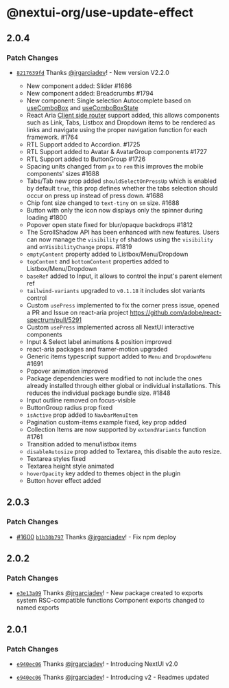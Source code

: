 # @nextui-org/use-update-effect

## 2.0.4

### Patch Changes

- [`8217639fd`](https://github.com/nextui-org/nextui/commit/8217639fd49b844481aeeb688ea39e2d0ce05520) Thanks [@jrgarciadev](https://github.com/jrgarciadev)! - New version V2.2.0

  - New component added: Slider #1686
  - New component added: Breadcrumbs #1794
  - New component: Single selection Autocomplete based on [useComboBox](https://react-spectrum.adobe.com/react-aria/useComboBox.html#usecombobox) and [useComboBoxState](https://react-spectrum.adobe.com/react-stately/useComboBoxState.html#usecomboboxstate)
  - React Aria [Client side router](https://react-spectrum.adobe.com/react-aria/routing.html) support added, this allows components such as Link, Tabs, Listbox and Dropdown items to be rendered as links and navigate using the proper navigation function for each framework. #1764
  - RTL Support added to Accordion. #1725
  - RTL Support added to Avatar & AvatarGroup components #1727
  - RTL Support added to ButtonGroup #1726
  - Spacing units changed from `px` to `rem` this improves the mobile components' sizes #1688
  - Tabs/Tab new prop added `shouldSelectOnPressUp` which is enabled by default `true`, this prop defines whether the tabs selection should occur on press up instead of press down. #1688
  - Chip font size changed to `text-tiny` on `sm` size. #1688
  - Button with only the icon now displays only the spinner during loading #1800
  - Popover open state fixed for blur/opaque backdrops #1812
  - The ScrollShadow API has been enhanced with new features. Users can now manage the `visibility` of shadows using the `visibility` and `onVisibilityChange` props. #1819
  - `emptyContent` property added to Listbox/Menu/Dropdown
  - `topContent` and `bottomContent` properties added to Listbox/Menu/Dropdown
  - `baseRef` added to Input, it allows to control the input's parent element ref
  - `tailwind-variants` upgraded to `v0.1.18` it includes slot variants control
  - Custom `usePress` implemented to fix the corner press issue, opened a PR and Issue on react-aria project https://github.com/adobe/react-spectrum/pull/5291
  - Custom `usePress` implemented across all NextUI interactive components
  - Input & Select label animations & position improved
  - react-aria packages and framer-motion upgraded
  - Generic items typescript support added to `Menu` and `DropdownMenu` #1691
  - Popover animation improved
  - Package dependencies were modified to not include the ones already installed through either global or individual installations. This reduces the individual package bundle size. #1848
  - Input outline removed on focus-visible
  - ButtonGroup radius prop fixed
  - `isActive` prop added to `NavbarMenuItem`
  - Pagination custom-items example fixed, key prop added
  - Collection Items are now supported by `extendVariants` function #1761
  - Transition added to menu/listbox items
  - `disableAutosize` prop added to Textarea, this disable the auto resize.
  - Textarea styles fixed
  - Textarea height style animated
  - `hoverOpacity` key added to themes object in the plugin
  - Button hover effect added

## 2.0.3

### Patch Changes

- [#1600](https://github.com/nextui-org/nextui/pull/1600) [`b1b30b797`](https://github.com/nextui-org/nextui/commit/b1b30b7976f1d6652808fbf12ffde044f0861572) Thanks [@jrgarciadev](https://github.com/jrgarciadev)! - Fix npm deploy

## 2.0.2

### Patch Changes

- [`e3e13a09`](https://github.com/nextui-org/nextui/commit/e3e13a095f2347ff279c85e6a5d3798f36c6533f) Thanks [@jrgarciadev](https://github.com/jrgarciadev)! - New package created to exports system RSC-compatible functions
  Component exports changed to named exports

## 2.0.1

### Patch Changes

- [`e940ec06`](https://github.com/nextui-org/nextui/commit/e940ec06ac5e46340d5956fb7c455a6ab3de3140) Thanks [@jrgarciadev](https://github.com/jrgarciadev)! - Introducing NextUI v2.0

- [`e940ec06`](https://github.com/nextui-org/nextui/commit/e940ec06ac5e46340d5956fb7c455a6ab3de3140) Thanks [@jrgarciadev](https://github.com/jrgarciadev)! - Introducing v2 - Readmes updated
